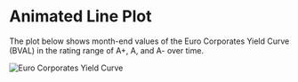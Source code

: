 # Animated Line Plot

The plot below shows month-end values of the Euro Corporates Yield Curve (BVAL) in the rating range of A+, A, and A- over time. 

![Euro Corporates Yield Curve](anim_yieldCurve/euro_curve_corp_A.gif)